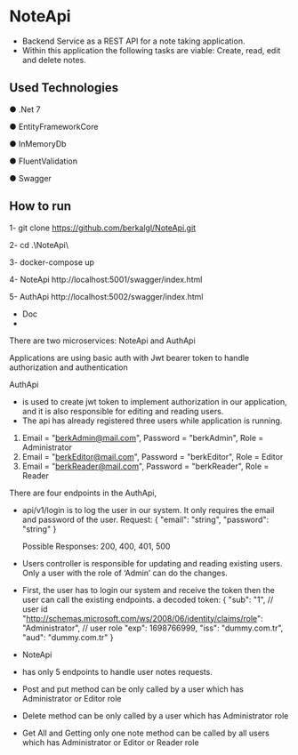 # NoteApi

- Backend Service as a REST API for a note taking application.
- Within this application the following tasks are viable: Create,
read, edit and delete notes.

## Used Technologies

● .Net 7

● EntityFrameworkCore

● InMemoryDb

● FluentValidation

● Swagger

## How to run
1- git clone https://github.com/berkalgl/NoteApi.git

2- cd .\NoteApi\

3- docker-compose up

4- NoteApi http://localhost:5001/swagger/index.html

5- AuthApi http://localhost:5002/swagger/index.html


- Doc
- 
There are two microservices: NoteApi and AuthApi

Applications are using basic auth with Jwt bearer token to handle authorization and authentication

AuthApi 

- is used to create jwt token to implement authorization in our application, and it is also responsible for editing and reading users.
- The api has already registered three users while application is running.
 1) Email = "berkAdmin@mail.com", Password = "berkAdmin", Role = Administrator
 2) Email = "berkEditor@mail.com", Password = "berkEditor", Role = Editor
 3) Email = "berkReader@mail.com", Password = "berkReader", Role = Reader

 There are four endpoints in the AuthApi, 
- api/v1/login is to log the user in our system. It only requires the email and password of the user.
Request:
 {
  "email": "string",
  "password": "string"
}

	Possible Responses: 200, 400, 401, 500


- Users controller is responsible for updating and reading existing users. Only a user with the role of ‘Admin’ can do the changes.
- First, the user has to login our system and receive the token then the user can call the existing endpoints. 
a decoded token:
{
  "sub": "1", // user id
  "http://schemas.microsoft.com/ws/2008/06/identity/claims/role": "Administrator", // user role
  "exp": 1698766999,
  "iss": "dummy.com.tr",
  "aud": "dummy.com.tr"
}


- NoteApi 

- has only 5 endpoints to handle user notes requests.
- Post and put method can be only called by a user which has Administrator or Editor role
- Delete method can be only called by a user which has Administrator role
- Get All and Getting only one note method can be called by all users which has Administrator or Editor or Reader role